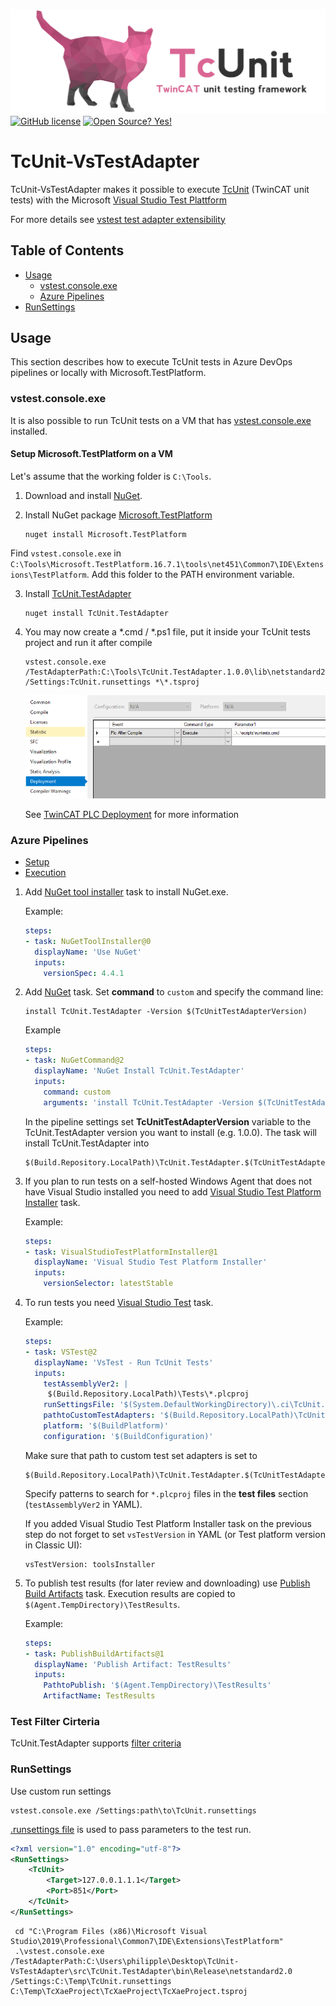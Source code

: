 
![TcUnit logo](assets/images/TcUnit.png)
[![GitHub license](https://img.shields.io/github/license/Naereen/StrapDown.js.svg)](https://github.com/philippleidig/TcUnit-VsTestAdapter/blob/main/LICENSE)
[![Open Source? Yes!](https://badgen.net/badge/Open%20Source%20%3F/Yes%21/blue?icon=github)](https://github.com/philippleidig/TcUnit-VsTestAdapter)

# TcUnit-VsTestAdapter

TcUnit-VsTestAdapter makes it possible to execute [TcUnit](https://github.com/tcunit/TcUnit)
(TwinCAT unit tests) with the Microsoft [Visual Studio Test Plattform](https://github.com/microsoft/vstest)

For more details see [vstest test adapter extensibility](https://github.com/microsoft/vstest/blob/main/docs/RFCs/0004-Adapter-Extensibility.md)

## Table of Contents

- [Usage](#usage)
    - [vstest.console.exe](#vstest.console.exe)
    - [Azure Pipelines](#azure-pipelines)
- [RunSettings](#runsettings)

## Usage

This section describes how to execute TcUnit tests in Azure DevOps pipelines or locally with Microsoft.TestPlatform.

### vstest.console.exe

It is also possible to run TcUnit tests on a VM that has [vstest.console.exe](https://docs.microsoft.com/en-us/visualstudio/test/vstest-console-options?view=vs-2019) installed.

#### Setup Microsoft.TestPlatform on a VM

Let's assume that the working folder is `C:\Tools`.

1. Download and install [NuGet](https://www.nuget.org/downloads).
2. Install NuGet package [Microsoft.TestPlatform](https://www.nuget.org/packages/Microsoft.TestPlatform)

    ```
    nuget install Microsoft.TestPlatform
    ```
Find `vstest.console.exe` in `C:\Tools\Microsoft.TestPlatform.16.7.1\tools\net451\Common7\IDE\Extensions\TestPlatform`. 
Add this folder to the PATH environment variable.

3. Install [TcUnit.TestAdapter](https://www.nuget.org/packages/TcUnit.TestAdapter)

    ```
    nuget install TcUnit.TestAdapter
    ```
    
4. You may now create a *.cmd / *.ps1 file, put it inside your TcUnit tests project and run it after compile

    ```
    vstest.console.exe /TestAdapterPath:C:\Tools\TcUnit.TestAdapter.1.0.0\lib\netstandard2.0 /Settings:TcUnit.runsettings *\*.tsproj
    ```

    ![twincat-deployment.png](/assets/images/twincat-deployment.png)

    See [TwinCAT PLC Deployment](https://infosys.beckhoff.com/english.php?content=../content/1033/tc3_plc_intro/3260050187.html&id=1675861973834834662) for more information

### Azure Pipelines

- [Setup](https://learn.microsoft.com/en-us/azure/devops/pipelines/tasks/reference/visual-studio-test-platform-installer-v1?view=azure-pipelines&viewFallbackFrom=azure-devops)
- [Execution](https://learn.microsoft.com/en-us/azure/devops/pipelines/tasks/reference/vstest-v2?view=azure-pipelines&viewFallbackFrom=azure-devops)


1. Add [NuGet tool installer](https://docs.microsoft.com/en-us/azure/devops/pipelines/tasks/tool/nuget?view=azure-devops) task to install NuGet.exe.
    
    Example:
    
    ```yaml
    steps:
    - task: NuGetToolInstaller@0
      displayName: 'Use NuGet'
      inputs:
        versionSpec: 4.4.1
    ```
3. Add [NuGet](https://docs.microsoft.com/en-us/azure/devops/pipelines/tasks/package/nuget?view=azure-devops) task. Set **command** to `custom` and specify the command line:

    ```
    install TcUnit.TestAdapter -Version $(TcUnitTestAdapterVersion)
    ```
    
    Example
    
    ```yaml
    steps:
    - task: NuGetCommand@2
      displayName: 'NuGet Install TcUnit.TestAdapter'
      inputs:
        command: custom
        arguments: 'install TcUnit.TestAdapter -Version $(TcUnitTestAdapterVersion)'    
    ```
    
    In the pipeline settings set **TcUnitTestAdapterVersion** variable to the TcUnit.TestAdapter version you want to install (e.g. 1.0.0). The task will install TcUnit.TestAdapter into 
    
    ```
    $(Build.Repository.LocalPath)\TcUnit.TestAdapter.$(TcUnitTestAdapterVersion)\lib\netstandard2.0
    ```
4. If you plan to run tests on a self-hosted Windows Agent that does not have Visual Studio installed you need to add [Visual Studio Test Platform Installer](https://docs.microsoft.com/en-us/azure/devops/pipelines/tasks/tool/vstest-platform-tool-installer?view=azure-devops) task.

    Example:
    
    ```yaml
    steps:
    - task: VisualStudioTestPlatformInstaller@1
      displayName: 'Visual Studio Test Platform Installer'
      inputs:
        versionSelector: latestStable
    ```

5. To run tests you need [Visual Studio Test](https://docs.microsoft.com/en-us/azure/devops/pipelines/tasks/test/vstest?view=azure-devops) task.

    Example:
    
    ```yaml
    steps:
    - task: VSTest@2
      displayName: 'VsTest - Run TcUnit Tests'
      inputs:
        testAssemblyVer2: |
         $(Build.Repository.LocalPath)\Tests\*.plcproj
        runSettingsFile: '$(System.DefaultWorkingDirectory)\.ci\TcUnit.runsettings'
        pathtoCustomTestAdapters: '$(Build.Repository.LocalPath)\TcUnit.TestAdapter.$(TcUnitTestAdapterVersion)\lib\netstandard2.0'
        platform: '$(BuildPlatform)'
        configuration: '$(BuildConfiguration)'
    ```

    Make sure that path to custom test set adapters is set to
    
    ```
    $(Build.Repository.LocalPath)\TcUnit.TestAdapter.$(TcUnitTestAdapterVersion)\lib\netstandard2.0
    ```
    
    Specify patterns to search for `*.plcproj` files in the **test files** section (`testAssemblyVer2` in YAML).
    
    If you added Visual Studio Test Platform Installer task on the previous step do not forget to set `vsTestVersion` in YAML (or Test platform version in Classic UI):
    
    ```
    vsTestVersion: toolsInstaller
    ```
    
6. To publish test results (for later review and downloading) use [Publish Build Artifacts](https://docs.microsoft.com/en-us/azure/devops/pipelines/tasks/utility/publish-build-artifacts?view=azure-devops) task. Execution results are copied to `$(Agent.TempDirectory)\TestResults`.

    Example:
    
    ```yaml
    steps:
    - task: PublishBuildArtifacts@1
      displayName: 'Publish Artifact: TestResults'
      inputs:
        PathtoPublish: '$(Agent.TempDirectory)\TestResults'
        ArtifactName: TestResults
    ```

### Test Filter Cirteria  

TcUnit.TestAdapter supports [filter criteria](https://github.com/Microsoft/vstest-docs/blob/master/docs/filter.md) 

### RunSettings

Use custom run settings
```
vstest.console.exe /Settings:path\to\TcUnit.runsettings
```

[.runsettings file](https://docs.microsoft.com/en-us/visualstudio/test/configure-unit-tests-by-using-a-dot-runsettings-file) is used to pass parameters to the test run.

```xml
<?xml version="1.0" encoding="utf-8"?>
<RunSettings>
    <TcUnit>
        <Target>127.0.0.1.1.1</Target> 
        <Port>851</Port>
    </TcUnit>
</RunSettings>
```




```
 cd "C:\Program Files (x86)\Microsoft Visual Studio\2019\Professional\Common7\IDE\Extensions\TestPlatform"
 .\vstest.console.exe /TestAdapterPath:C:\Users\philipple\Desktop\TcUnit-VsTestAdapter\src\TcUnit.TestAdapter\bin\Release\netstandard2.0 /Settings:C:\Temp\TcUnit.runsettings C:\Temp\TcXaeProject\TcXaeProject\TcXaeProject.tsproj

```